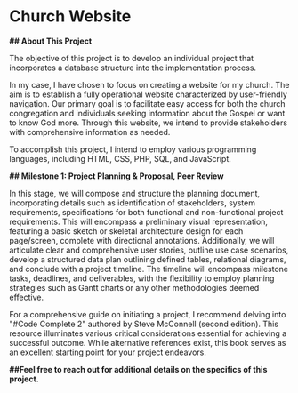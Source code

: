 # Church Website

**## About This Project**

The objective of this project is to develop an individual project that incorporates a database structure into the implementation process.

In my case, I have chosen to focus on creating a website for my church. The aim is to establish a fully operational website characterized by user-friendly navigation. Our primary goal is to facilitate easy access for both the church congregation and individuals seeking information about the Gospel or want to know God more. Through this website, we intend to provide stakeholders with comprehensive information as needed.

To accomplish this project, I intend to employ various programming languages, including HTML, CSS, PHP, SQL, and JavaScript.


**## Milestone 1: Project Planning & Proposal, Peer Review**

In this stage, we will compose and structure the planning document, incorporating details such as identification of stakeholders, system requirements, specifications for both functional and non-functional project requirements. This will encompass a preliminary visual representation, featuring a basic sketch or skeletal architecture design for each page/screen, complete with directional annotations. Additionally, we will articulate clear and comprehensive user stories, outline use case scenarios, develop a structured data plan outlining defined tables, relational diagrams, and conclude with a project timeline. The timeline will encompass milestone tasks, deadlines, and deliverables, with the flexibility to employ planning strategies such as Gantt charts or any other methodologies deemed effective.




For a comprehensive guide on initiating a project, I recommend delving into "#Code Complete 2" authored by Steve McConnell (second edition). This resource illuminates various critical considerations essential for achieving a successful outcome. While alternative references exist, this book serves as an excellent starting point for your project endeavors.


**##Feel free to reach out for additional details on the specifics of this project.**

